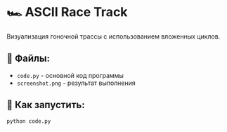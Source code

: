 # 🏎️ ASCII Race Track

Визуализация гоночной трассы с использованием вложенных циклов.

## 📁 Файлы:
- `code.py` - основной код программы  
- `screenshot.png` - результат выполнения

## 🚀 Как запустить:
```bash
python code.py
